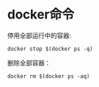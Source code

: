 # docker命令

停用全部运行中的容器:
```
docker stop $(docker ps -q)
```

删除全部容器：
```
docker rm $(docker ps -aq)
```
